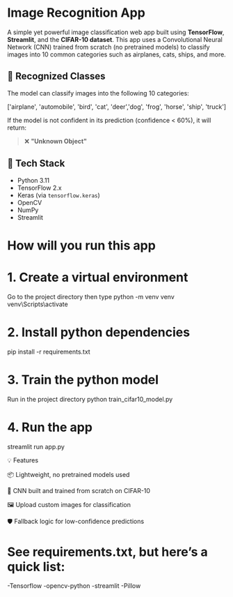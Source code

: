 # Image Recognition App
A simple yet powerful image classification web app built using **TensorFlow**, **Streamlit**, and the **CIFAR-10 dataset**. This app uses a Convolutional Neural Network (CNN) trained from scratch (no pretrained models) to classify images into 10 common categories such as airplanes, cats, ships, and more.

## 🧠 Recognized Classes

The model can classify images into the following 10 categories:

['airplane', 'automobile', 'bird', 'cat', 'deer','dog', 'frog', 'horse', 'ship', 'truck']

If the model is not confident in its prediction (confidence < 60%), it will return:

> ❌ **"Unknown Object"**
## 🧰 Tech Stack

- Python 3.11
- TensorFlow 2.x
- Keras (via `tensorflow.keras`)
- OpenCV
- NumPy
- Streamlit



# How will you run this app

# 1. Create a virtual environment
Go to the project directory then type 
python -m venv venv
venv\Scripts\activate     
# 2. Install python dependencies
pip install -r requirements.txt

# 3. Train the python model 
Run in the project directory python train_cifar10_model.py

# 4. Run the app
streamlit run app.py

💡 Features

📦 Lightweight, no pretrained models used

🤖 CNN built and trained from scratch on CIFAR-10

🖼️ Upload custom images for classification

🛡️ Fallback logic for low-confidence predictions

# See requirements.txt, but here’s a quick list:

-Tensorflow
-opencv-python
-streamlit
-Pillow








